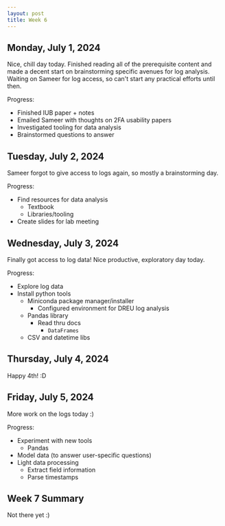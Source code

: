 ```yaml
---
layout: post
title: Week 6
---
```

## Monday, July 1, 2024

Nice, chill day today. Finished reading all of the prerequisite content and made a decent start on brainstorming specific avenues for log analysis. Waiting on Sameer for log access, so can't start any practical efforts until then.

Progress:

- Finished IUB paper + notes
- Emailed Sameer with thoughts on 2FA usability papers
- Investigated tooling for data analysis
- Brainstormed questions to answer

## Tuesday, July 2, 2024

Sameer forgot to give access to logs again, so mostly a brainstorming day.

Progress:

- Find resources for data analysis
    - Textbook
    - Libraries/tooling
- Create slides for lab meeting

## Wednesday, July 3, 2024

Finally got access to log data! Nice productive, exploratory day today.

Progress:

- Explore log data
- Install python tools
    - Miniconda package manager/installer
        - Configured environment for DREU log analysis
    - Pandas library
        - Read thru docs
            - `DataFrames`
    - CSV and datetime libs

## Thursday, July 4, 2024

Happy 4th! :D

## Friday, July 5, 2024

More work on the logs today :)

Progress:

- Experiment with new tools
    - Pandas
- Model data (to answer user-specific questions)
- Light data processing
    - Extract field information
    - Parse timestamps

## Week 7 Summary

Not there yet :)
